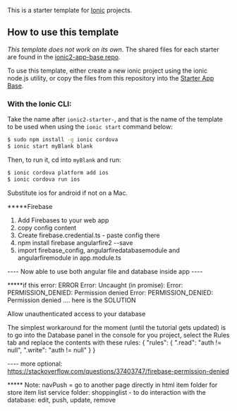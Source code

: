 This is a starter template for [Ionic](http://ionicframework.com/docs/) projects.

## How to use this template

*This template does not work on its own*. The shared files for each starter are found in the [ionic2-app-base repo](https://github.com/ionic-team/ionic2-app-base).

To use this template, either create a new ionic project using the ionic node.js utility, or copy the files from this repository into the [Starter App Base](https://github.com/ionic-team/ionic2-app-base).

### With the Ionic CLI:

Take the name after `ionic2-starter-`, and that is the name of the template to be used when using the `ionic start` command below:

```bash
$ sudo npm install -g ionic cordova
$ ionic start myBlank blank
```

Then, to run it, cd into `myBlank` and run:

```bash
$ ionic cordova platform add ios
$ ionic cordova run ios
```

Substitute ios for android if not on a Mac.



*****Firebase

1. Add Firebases to your web app
2. copy config content
3. Create firebase.credential.ts - paste config there 
4. npm install firebase angularfire2 --save
5. import firebase_config, angularfiredatabasemodule and angularfiremodule in app.module.ts

---- Now able to use both angular file and database inside app ----

*****if this error: ERROR Error: Uncaught (in promise): Error: PERMISSION_DENIED: Permission denied Error: PERMISSION_DENIED: Permission denied .... here is the SOLUTION

Allow unauthenticated access to your database

The simplest workaround for the moment (until the tutorial gets updated) is to go into the Database panel in the console for you project, select the Rules tab and replace the contents with these rules:
{
  "rules": {
    ".read": "auth != null",
    ".write": "auth != null"
  }
}

---- more optional: https://stackoverflow.com/questions/37403747/firebase-permission-denied

***** Note: navPush = go to another page directly in html
      item folder for store item list
      service folder: shoppinglist - to do interaction with the database: edit, push, update, remove
